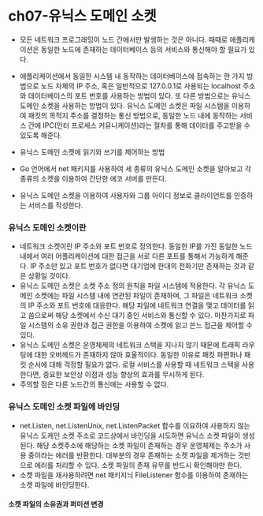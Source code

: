 # ch07-유닉스 도메인 소켓
- 모든 네트워크 프로그래밍이 노드 간에서만 발생하는 것은 아니다. 때때로 애플리케이션은 동일한 노드에 존재하는 데이터베이스 등의 서비스와 통신해야 할 필요가 있다.
- 애플리케이션에서 동일한 시스템 내 동작하는 데이터베이스에 접속하는 한 가지 방법으로 노드 자체의 IP 주소, 혹은 일반적으로 127.0.0.1로 사용되는 localhost  주소와 데이터베이스의 포트 번호를 사용하는 방법이 있다. 또 다른 방법으로는 유닉스 도메인 소켓을 사용하는 방법이 있다. 유닉스 도메인 소켓은 파일 시스템을 이용하여 패킷의 목적지 주소를 결정하는 통신 방법으로, 동일한 노드 내에 동작하는 서비스 간에 IPC(인터 프로세스 커뮤니케이션)라는 절차를 통해 데이터를 주고받을 수 있도록 해준다.

- 유닉스 도메인 소켓에 읽기와 쓰기를 제어하는 방법
- Go 언어에서 net 패키지를 사용하여 세 종류의 유닉스 도메인 소켓을 알아보고 각 종류의 소켓을 이용하여 간단한 에코 서버를 만든다.
- 유닉스 도메인 소켓을 이용하여 사용자와 그룹 아이디 정보로 클라이언트를 인증하는 서비스를 작성한다.


### 유닉스 도메인 소켓이란
- 네트워크 소켓이란 IP 주소와 포트 번호로 정의한다. 동일한 IP를 가진 동일한 노드 내에서 여러 어플리케이션에 대한 접근을 서로 다른 포트를 통해서 가능하게 해준다. IP 주소만 있고 포트 번호가 없다면 대기업에 한대의 전화기만 존재하는 것과 같은 상황일 것이다. 
- 유닉스 도메인 소켓은 소켓 주소 정의 원칙을 파일 시스템에 적용한다. 각 유닉스 도메인 소켓에는 파일 시스템 내에 연관된 파일이 존재하며, 그 파일은 네트워크 소켓의 IP 주소와 포트 번호에 대응한다. 해당 파일에 네트워크 연결을 맺고 데이터를 읽고 씀으로써 해당 소켓에서 수신 대기 중인 서비스와 통신할 수 있다. 마찬가지로 파일 시스템의 소유 권한과 접근 권한을 이용하여 소켓에 읽고 쓴느 접근을 제어할 수 있다.
- 유닉스 도메인 소켓은 운영체제의 네트워크 스택을 지나지 않기 때문에 트래픽 라우팅에 대한 오버헤드가 존재하지 않아 효울적이다. 동일한 이유로 패킷 파편화나 패킷 순서에 대해 걱정할 필요가 없다. 로컬 서비스를 사용할 때 네트워크 스택을 사용한다면, 중요한 보안상 이점과 성능 향상의 효과를 무시하게 된다.
- 주의할 점은 다른 노드간의 통신에는 사용할 수 없다.

### 유닉스 도메인 소켓 파일에 바인딩
- net.Listen, net.ListenUnix, net.ListenPacket 함수를 이요하여 사용하지 않는 유닉스 도케인 소켓 주소로 코드상에서 바인딩을 시도하면 유닉스 소켓 파일이 생성된다. 해당 소켓주소에 해당하는 소켓 파일이 존재하는 경우 운영체제는 주소가 사용 중이라는 에러를 반환한다. 대부분의 경우 존재하는 소켓 파일을 제거하는 것만으로 에러를 처리할 수 있다. 소켓 파일의 존재 유무를 반드시 확인해야만 한다.
- 소켓 파일을 재사용하려면 net 패키지늬 FileListener 함수를 이용하여 존재하는 소켓 파일에 바인딩한다. 

#### 소켓 파일의 소유권과 퍼미션 변경
